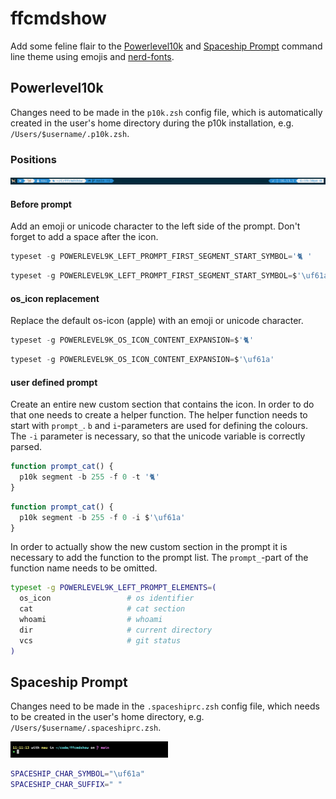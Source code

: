 # ffcmdshow

Add some feline flair to the [Powerlevel10k](https://github.com/romkatv/powerlevel10k) and [Spaceship Prompt](https://github.com/spaceship-prompt/spaceship-prompt) command line theme using emojis and [nerd-fonts](https://www.nerdfonts.com/cheat-sheet).

## Powerlevel10k

Changes need to be made in the `p10k.zsh` config file, which is automatically created in the user's home directory during the p10k installation, e.g. `/Users/$username/.p10k.zsh`.

### Positions

![All positions](./screenshot.png)

#### Before prompt

Add an emoji or unicode character to the left side of the prompt. Don't forget to add a space after the icon.

```javascript
typeset -g POWERLEVEL9K_LEFT_PROMPT_FIRST_SEGMENT_START_SYMBOL='🐈 '
```
```javascript
typeset -g POWERLEVEL9K_LEFT_PROMPT_FIRST_SEGMENT_START_SYMBOL=$'\uf61a '
```

#### os_icon replacement

Replace the default os-icon (apple) with an emoji or unicode character.

```javascript
typeset -g POWERLEVEL9K_OS_ICON_CONTENT_EXPANSION=$'🐈'
```
```javascript
typeset -g POWERLEVEL9K_OS_ICON_CONTENT_EXPANSION=$'\uf61a'
```

#### user defined prompt

Create an entire new custom section that contains the icon. In order to do that one needs to create a helper function. The helper function needs to start with `prompt_`. `b` and `i`-parameters are used for defining the colours. The `-i` parameter is necessary, so that the unicode variable is correctly parsed.

```javascript
function prompt_cat() {
  p10k segment -b 255 -f 0 -t '🐈'
}
```

```javascript
function prompt_cat() {
  p10k segment -b 255 -f 0 -i $'\uf61a'
}
```

In order to actually show the new custom section in the prompt it is necessary to add the function to the prompt list. The `prompt_`-part of the function name needs to be omitted.

```bash
typeset -g POWERLEVEL9K_LEFT_PROMPT_ELEMENTS=(
  os_icon                 # os identifier
  cat                     # cat section
  whoami                  # whoami
  dir                     # current directory
  vcs                     # git status
)
```

## Spaceship Prompt

Changes need to be made in the `.spaceshiprc.zsh` config file, which needs to be created in the user's home directory, e.g. `/Users/$username/.spaceshiprc.zsh`.

<img src="./screenshot-spaceship-prompt.webp" width=50% alt=" screenshot of spaceship prompt">

```bash
SPACESHIP_CHAR_SYMBOL="\uf61a"
SPACESHIP_CHAR_SUFFIX=" "
```

